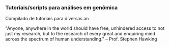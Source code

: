 ### Tutoriais/scripts para análises em genômica

Compilado de tutoriais para diversas an

"Anyone, anywhere in the world should have free, unhindered access to not just my research, but to the research of every great and enquiring mind across the spectrum of human understanding." – Prof. Stephen Hawking

